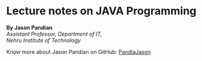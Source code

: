# Lecture notes on JAVA Programming

**By Jason Pandian**  
*Assistant Professor, Department of IT,*  
*Nehru Institute of Technology*

Know more about Jason Pandian on GitHub: [PandiaJason](https://github.com/PandiaJason/)

